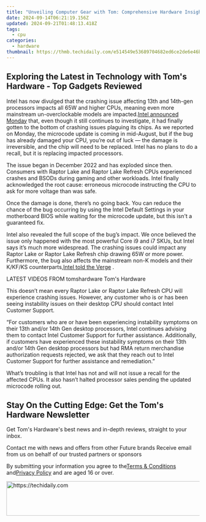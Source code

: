 ```yaml
---
title: "Unveiling Computer Gear with Tom: Comprehensive Hardware Insights"
date: 2024-09-14T06:21:19.156Z
updated: 2024-09-21T01:48:13.418Z
tags:
  - cpu
categories:
  - hardware
thumbnail: https://thmb.techidaily.com/e514549e53689704682ed6ce2de6e46bd9d8c6aa0b4d1113a2acbab23df9184b.jpg
---
```


## Exploring the Latest in Technology with Tom's Hardware - Top Gadgets Reviewed

Intel has now divulged that the crashing issue affecting 13th and 14th-gen processors impacts all 65W and higher CPUs, meaning even more mainstream un-overclockable models are impacted.[Intel announced Monday](https://www.tomshardware.com/pc-components/cpus/intel-finally-announces-a-solution-for-cpu-crashing-errors-claims-elevated-voltages-are-the-root-cause-fix-coming-by-mid-august) that, even though it still continues to investigate, it had finally gotten to the bottom of crashing issues plaguing its chips. As we reported on Monday, the microcode update is coming in mid-August, but if the bug has already damaged your CPU, you’re out of luck — the damage is irreversible, and the chip will need to be replaced. Intel has no plans to do a recall, but it is replacing impacted processors.

 The issue began in December 2022 and has exploded since then. Consumers with Raptor Lake and Raptor Lake Refresh CPUs experienced crashes and BSODs during gaming and other workloads. Intel finally acknowledged the root cause: erroneous microcode instructing the CPU to ask for more voltage than was safe.

 Once the damage is done, there’s no going back. You can reduce the chance of the bug occurring by using the Intel Default Settings in your motherboard BIOS while waiting for the microcode update, but this isn't a guaranteed fix.

 Intel also revealed the full scope of the bug’s impact. We once believed the issue only happened with the most powerful Core i9 and i7 SKUs, but Intel says it’s much more widespread. The crashing issues could impact any Raptor Lake or Raptor Lake Refresh chip drawing 65W or more power. Furthermore, the bug also affects the mainstream non-K models and their K/KF/KS counterparts,[Intel told the Verge](https://www.theverge.com/2024/7/26/24206529/intel-13th-14th-gen-crashing-instability-cpu-voltage-q-a) .

 LATEST VIDEOS FROM tomshardware Tom's Hardware

 This doesn’t mean every Raptor Lake or Raptor Lake Refresh CPU will experience crashing issues. However, any customer who is or has been seeing instability issues on their desktop CPU should contact Intel Customer Support.

 “For customers who are or have been experiencing instability symptoms on their 13th and/or 14th Gen desktop processors, Intel continues advising them to contact Intel Customer Support for further assistance. Additionally, if customers have experienced these instability symptoms on their 13th and/or 14th Gen desktop processors but had RMA return merchandise authorization requests rejected, we ask that they reach out to Intel Customer Support for further assistance and remediation.”

 What’s troubling is that Intel has not and will not issue a recall for the affected CPUs. It also hasn’t halted processor sales pending the updated microcode rolling out.

## Stay On the Cutting Edge: Get the Tom's Hardware Newsletter

 Get Tom's Hardware's best news and in-depth reviews, straight to your inbox.

 Contact me with news and offers from other Future brands  Receive email from us on behalf of our trusted partners or sponsors

 By submitting your information you agree to the[Terms & Conditions](https://futureplc.com/terms-conditions/) and[Privacy Policy](https://futureplc.com/privacy-policy/) and are aged 16 or over.

<ins class="adsbygoogle"
     style="display:block"
     data-ad-format="autorelaxed"
     data-ad-client="ca-pub-7571918770474297"
     data-ad-slot="1223367746"></ins>

<ins class="adsbygoogle"
     style="display:block"
     data-ad-client="ca-pub-7571918770474297"
     data-ad-slot="8358498916"
     data-ad-format="auto"
     data-full-width-responsive="true"></ins>



<!-- affiliate ads begin -->
<a href="https://appsumo.8odi.net/c/5597632/2068432/7443" target="_top" id="2068432">
  <img src="//a.impactradius-go.com/display-ad/7443-2068432" border="0" alt="https://techidaily.com" width="728" height="90"/>
</a>
<img height="0" width="0" src="https://appsumo.8odi.net/i/5597632/2068432/7443" style="position:absolute;visibility:hidden;" border="0" />
<!-- affiliate ads end -->

